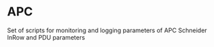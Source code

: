 APC
===

Set of scripts for monitoring and logging parameters of APC Schneider InRow and PDU parameters

